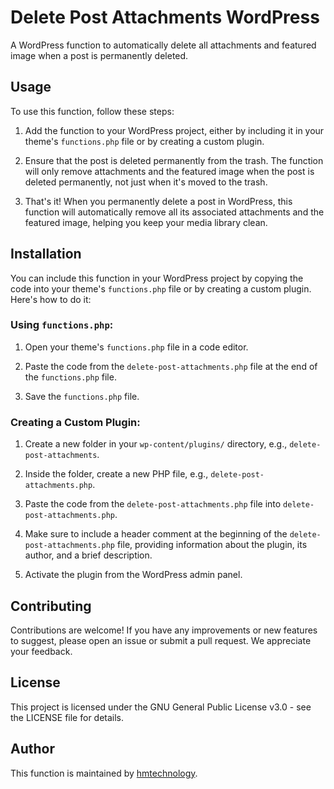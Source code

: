 # Delete Post Attachments WordPress

A WordPress function to automatically delete all attachments and featured image when a post is permanently deleted.

## Usage

To use this function, follow these steps:

1. Add the function to your WordPress project, either by including it in your theme's `functions.php` file or by creating a custom plugin.

2. Ensure that the post is deleted permanently from the trash. The function will only remove attachments and the featured image when the post is deleted permanently, not just when it's moved to the trash.

3. That's it! When you permanently delete a post in WordPress, this function will automatically remove all its associated attachments and the featured image, helping you keep your media library clean.

## Installation

You can include this function in your WordPress project by copying the code into your theme's `functions.php` file or by creating a custom plugin. Here's how to do it:

### Using `functions.php`:

1. Open your theme's `functions.php` file in a code editor.

2. Paste the code from the `delete-post-attachments.php` file at the end of the `functions.php` file.

3. Save the `functions.php` file.

### Creating a Custom Plugin:

1. Create a new folder in your `wp-content/plugins/` directory, e.g., `delete-post-attachments`.

2. Inside the folder, create a new PHP file, e.g., `delete-post-attachments.php`.

3. Paste the code from the `delete-post-attachments.php` file into `delete-post-attachments.php`.

4. Make sure to include a header comment at the beginning of the `delete-post-attachments.php` file, providing information about the plugin, its author, and a brief description.

5. Activate the plugin from the WordPress admin panel.

## Contributing

Contributions are welcome! If you have any improvements or new features to suggest, please open an issue or submit a pull request. We appreciate your feedback.

## License

This project is licensed under the GNU General Public License v3.0 - see the LICENSE file for details.

## Author

This function is maintained by [hmtechnology](https://github.com/hmtechnology).
